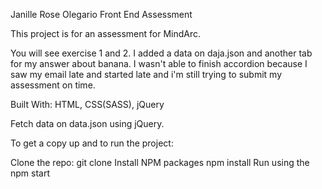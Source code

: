 Janille Rose Olegario
Front End Assessment

This project is for an assessment for MindArc.

You will see exercise 1 and 2. I added a data on daja.json and another tab for my answer about banana.
I wasn't able to finish accordion because I saw my email late and started late and i'm still trying to submit my assessment on time.

Built With:
HTML,
CSS(SASS),
jQuery

Fetch data on data.json using jQuery.

To get a copy up and to run the project:

Clone the repo: 
git clone 
Install NPM packages
npm install
Run using the npm start
